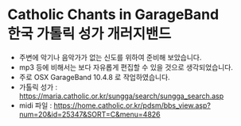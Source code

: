# Catholic Chants in GarageBand<br>한국 가톨릭 성가 개러지밴드
* 주변에 악기나 음악가가 없는 신도를 위하여 준비해 보았습니다.
* mp3 등에 비해서는 보다 자유롭게 편집할 수 있을 것으로 생각되었습니다.
* 주로 OSX GarageBand 10.4.8 로 작업하였습니다.
* 가톨릭 성가 : https://maria.catholic.or.kr/sungga/search/sungga_search.asp
* midi 파일 : https://home.catholic.or.kr/pdsm/bbs_view.asp?num=20&id=25347&SORT=C&menu=4826
